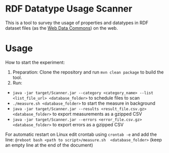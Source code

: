 # RDF Datatype Usage Scanner

This is a tool to survey the usage of properties and datatypes in RDF dataset files (as the [Web Data Commons](http://webdatacommons.org/)) on the web.

# Usage
How to start the experiment:
1. Preparation: Clone the repository and run `mvn clean package` to build the tool.
2. Run:
  * `java -jar target/Scanner.jar --category <category_name> --list <list_file_url> <database_folder>` to schedule files to scan
  * `./measure.sh <database_folder>` to start the measure in background
  * `java -jar target/Scanner.jar --results <result_file.csv.gz> <database_folder>` to export measurements as a gzipped CSV
  * `java -jar target/Scanner.jar --errors <error_file.csv.gz> <database_folder>` to export errors as a gzipped CSV

For automatic restart on Linux edit crontab using `crontab -e` and add the line: `@reboot bash <path to script>/measure.sh  <database_folder>` (keep an empty line at the end of the document)

